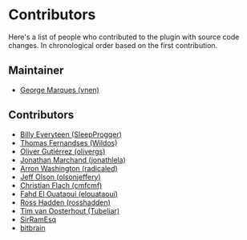 # Contributors

Here's a list of people who contributed to the plugin with source code changes.
In chronological order based on the first contribution.

## Maintainer

- [George Marques (vnen)](https://github.com/vnen)

## Contributors

- [Billy Everyteen (SleepProgger)](https://github.com/SleepProgger)
- [Thomas Fernandses (Wildos)](https://github.com/Wildos)
- [Oliver Gutiérrez (olivergs)](https://github.com/olivergs)
- [Jonathan Marchand (jonathlela)](https://github.com/jonathlela)
- [Arron Washington (radicaled)](https://github.com/radicaled)
- [Jeff Olson (olsonjeffery)](https://github.com/olsonjeffery)
- [Christian Flach (cmfcmf)](https://github.com/cmfcmf)
- [Fahd El Ouataoui (elouataoui)](https://github.com/elouataoui)
- [Ross Hadden (rosshadden)](https://github.com/rosshadden)
- [Tim van Oosterhout (Tubeliar)](https://github.com/Tubeliar)
- [SirRamEsq](https://github.com/SirRamEsq)
- [bitbrain](https://github.com/bitbrain)